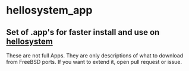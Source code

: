 # hellosystem_app

## Set of .app's for faster install and use on [hellosystem](https://github.com/hellosystem/ISO)

These are not full Apps. They are only descriptions of what to download from FreeBSD ports. If you want to extend it, open pull request or issue.

